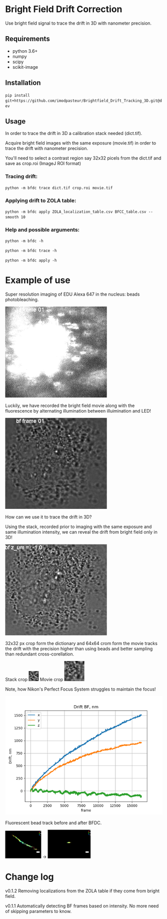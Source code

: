 # Bright Field Drift Correction

Use bright field signal to trace the drift in 3D with nanometer precision.

## Requirements
* python 3.6+
* numpy
* scipy
* scikit-image

## Installation

`pip install git+https://github.com/imodpasteur/Brightfield_Drift_Tracking_3D.git@dev`

## Usage

In order to trace the drift in 3D a calibration stack needed (dict.tif).

Acquire bright field images with the same exposure (movie.tif) in order to trace the drift with nanometer precision.

You'll need to select a contrast region say 32x32 picels from the dict.tif and save as crop.roi (ImageJ ROI format)

### Tracing drift:
`python -m bfdc trace dict.tif crop.roi movie.tif`

### Applying drift to ZOLA table:
`python -m bfdc apply ZOLA_localization_table.csv BFCC_table.csv --smooth 10`

### Help and possible arguments:

`python -m bfdc -h`

`python -m bfdc trace -h`

`python -m bfdc apply -h`

# Example of use
 
 Super resolution imaging of EDU Alexa 647 in the nucleus: beads photobleaching.
 
![input](img/sr_Substack%20(1-16384-1000)_l.gif) 
 
 Luckily, we have recorded the bright field movie along with the fluorescence by alternating illumination between illuimination and LED!
 
![input](img/bf_Substack%20(1-16384-1000)_l.gif) 
 
 How can we use it to trace the drift in 3D?
 
 Using the stack, recorded prior to imaging with the same exposure and same illumination intensity, we can reveal the drift from bright field only in 3D!

![input](img/dict_sr_crop.gif)

32x32 px crop form the dictionary and 64x64 crom form the movie tracks the drift with the precision higher than using beads and better sampling than redundant cross-corellation.

Stack crop ![input](img/dict_crop32.gif)
Movie crop ![input](img/bf_Substack%20(1-16384-1000)_crop32l.gif)


Note, how Nikon's Perfect Focus System struggles to maintain the focus!

![input](img/BFCC_table.csv_2zero.png) 

Fluorescent bead track before and after BFDC.

![input](img/bead_track_color.png) -> ![input](img/bead_track_color_BFDC.png) 

# Change log

v0.1.2 Removing localizations from the ZOLA table if they come from bright field. 

v0.1.1 Automatically detecting BF frames based on intensity. No more need of skipping parameters to know.


 

